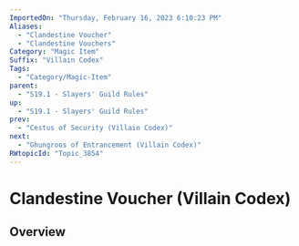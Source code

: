 ```yaml
---
ImportedOn: "Thursday, February 16, 2023 6:10:23 PM"
Aliases:
  - "Clandestine Voucher"
  - "Clandestine Vouchers"
Category: "Magic Item"
Suffix: "Villain Codex"
Tags:
  - "Category/Magic-Item"
parent:
  - "S19.1 - Slayers' Guild Rules"
up:
  - "S19.1 - Slayers' Guild Rules"
prev:
  - "Cestus of Security (Villain Codex)"
next:
  - "Ghungroos of Entrancement (Villain Codex)"
RWtopicId: "Topic_3854"
---
```

# Clandestine Voucher (Villain Codex)
## Overview
